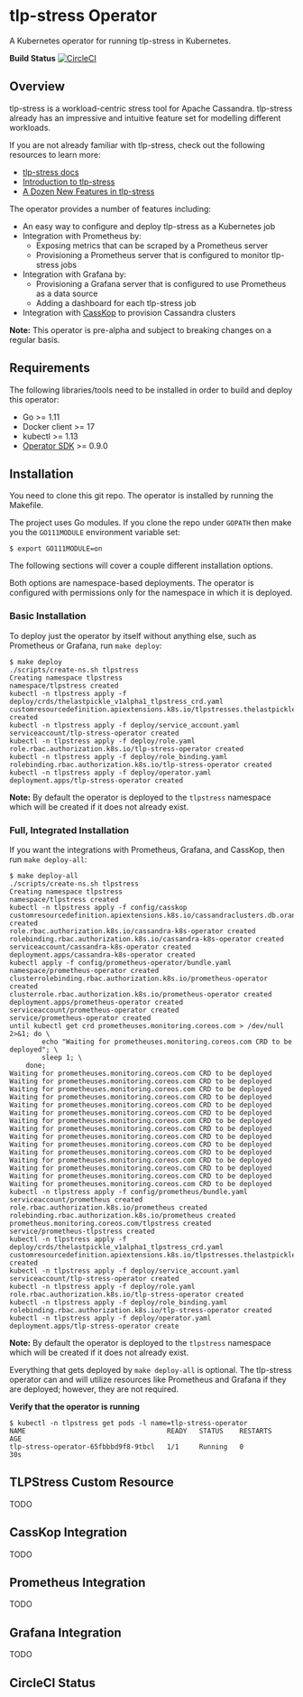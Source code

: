 # tlp-stress Operator
A Kubernetes operator for running tlp-stress in Kubernetes.

**Build Status**  [![CircleCI](https://circleci.com/gh/jsanda/tlp-stress-operator/tree/master.svg?style=svg)](https://circleci.com/gh/jsanda/tlp-stress-operator/tree/master)

## Overview
tlp-stress is a workload-centric stress tool for Apache Cassandra. tlp-stress already has an impressive and intuitive feature set for modelling different workloads.

If you are not already familiar with tlp-stress, check out the following resources  to learn more:

* [tlp-stress docs](http://thelastpickle.com/tlp-stress/)
* [Introduction to tlp-stress](https://thelastpickle.com/blog/2018/10/31/tlp-stress-intro.html)
* [A Dozen New Features in tlp-stress](https://thelastpickle.com/blog/2019/07/09/tlp-stress-update.html)

The operator provides a number of features including:

* An easy way to configure and deploy tlp-stress as a Kubernetes job
* Integration with Prometheus by:
  * Exposing metrics that can be scraped by a Prometheus server
  * Provisioning a Prometheus server that is configured to monitor tlp-stress jobs
* Integration with Grafana by:
  * Provisioning a Grafana server that is configured to use Prometheus as a data source
  * Adding a dashboard for each tlp-stress job
* Integration with [CassKop](https://github.com/Orange-OpenSource/cassandra-k8s-operator) to provision Cassandra clusters 

**Note:** This operator is pre-alpha and subject to breaking changes on a regular basis.

## Requirements
The following libraries/tools need to be installed in order to build and deploy this operator:

* Go >= 1.11
* Docker client >= 17
* kubectl >= 1.13
* [Operator SDK](https://github.com/operator-framework/operator-sdk) >= 0.9.0

## Installation
You need to clone this git repo. The operator is installed by running the Makefile. 

The project uses Go modules. If you clone the repo under `GOPATH` then make you the `GO111MODULE` environment variable set:

```
$ export GO111MODULE=on
```

The following sections will cover a couple different installation options.

Both options are namespace-based deployments. The operator is configured with permissions only for the namespace in which it is deployed. 

### Basic Installation
To deploy just the operator by itself without anything else, such as Prometheus or Grafana, run `make deploy`:   

```
$ make deploy
./scripts/create-ns.sh tlpstress
Creating namespace tlpstress
namespace/tlpstress created
kubectl -n tlpstress apply -f deploy/crds/thelastpickle_v1alpha1_tlpstress_crd.yaml
customresourcedefinition.apiextensions.k8s.io/tlpstresses.thelastpickle.com created
kubectl -n tlpstress apply -f deploy/service_account.yaml
serviceaccount/tlp-stress-operator created
kubectl -n tlpstress apply -f deploy/role.yaml
role.rbac.authorization.k8s.io/tlp-stress-operator created
kubectl -n tlpstress apply -f deploy/role_binding.yaml
rolebinding.rbac.authorization.k8s.io/tlp-stress-operator created
kubectl -n tlpstress apply -f deploy/operator.yaml
deployment.apps/tlp-stress-operator created
```

**Note:** By default the operator is deployed to the `tlpstress` namespace which will be created if it does not already exist.

### Full, Integrated Installation
If you want the integrations with Prometheus, Grafana, and CassKop, then run
`make deploy-all`:

```
$ make deploy-all
./scripts/create-ns.sh tlpstress
Creating namespace tlpstress
namespace/tlpstress created
kubectl -n tlpstress apply -f config/casskop
customresourcedefinition.apiextensions.k8s.io/cassandraclusters.db.orange.com created
role.rbac.authorization.k8s.io/cassandra-k8s-operator created
rolebinding.rbac.authorization.k8s.io/cassandra-k8s-operator created
serviceaccount/cassandra-k8s-operator created
deployment.apps/cassandra-k8s-operator created
kubectl apply -f config/prometheus-operator/bundle.yaml
namespace/prometheus-operator created
clusterrolebinding.rbac.authorization.k8s.io/prometheus-operator created
clusterrole.rbac.authorization.k8s.io/prometheus-operator created
deployment.apps/prometheus-operator created
serviceaccount/prometheus-operator created
service/prometheus-operator created
until kubectl get crd prometheuses.monitoring.coreos.com > /dev/null 2>&1; do \
		echo "Waiting for prometheuses.monitoring.coreos.com CRD to be deployed"; \
		sleep 1; \
	done;
Waiting for prometheuses.monitoring.coreos.com CRD to be deployed
Waiting for prometheuses.monitoring.coreos.com CRD to be deployed
Waiting for prometheuses.monitoring.coreos.com CRD to be deployed
Waiting for prometheuses.monitoring.coreos.com CRD to be deployed
Waiting for prometheuses.monitoring.coreos.com CRD to be deployed
Waiting for prometheuses.monitoring.coreos.com CRD to be deployed
Waiting for prometheuses.monitoring.coreos.com CRD to be deployed
Waiting for prometheuses.monitoring.coreos.com CRD to be deployed
Waiting for prometheuses.monitoring.coreos.com CRD to be deployed
Waiting for prometheuses.monitoring.coreos.com CRD to be deployed
Waiting for prometheuses.monitoring.coreos.com CRD to be deployed
Waiting for prometheuses.monitoring.coreos.com CRD to be deployed
Waiting for prometheuses.monitoring.coreos.com CRD to be deployed
Waiting for prometheuses.monitoring.coreos.com CRD to be deployed
Waiting for prometheuses.monitoring.coreos.com CRD to be deployed
kubectl -n tlpstress apply -f config/prometheus/bundle.yaml
serviceaccount/prometheus created
role.rbac.authorization.k8s.io/prometheus created
rolebinding.rbac.authorization.k8s.io/prometheus created
prometheus.monitoring.coreos.com/tlpstress created
service/prometheus-tlpstress created
kubectl -n tlpstress apply -f deploy/crds/thelastpickle_v1alpha1_tlpstress_crd.yaml
customresourcedefinition.apiextensions.k8s.io/tlpstresses.thelastpickle.com created
kubectl -n tlpstress apply -f deploy/service_account.yaml
serviceaccount/tlp-stress-operator created
kubectl -n tlpstress apply -f deploy/role.yaml
role.rbac.authorization.k8s.io/tlp-stress-operator created
kubectl -n tlpstress apply -f deploy/role_binding.yaml
rolebinding.rbac.authorization.k8s.io/tlp-stress-operator created
kubectl -n tlpstress apply -f deploy/operator.yaml
deployment.apps/tlp-stress-operator create
```
**Note:** By default the operator is deployed to the `tlpstress` namespace which will be created if it does not already exist.

Everything that gets deployed by `make deploy-all` is optional. The tlp-stress operator can and will utilize resources like Prometheus and Grafana if they are deployed; however, they are not required.

**Verify that the operator is running**
```
$ kubectl -n tlpstress get pods -l name=tlp-stress-operator
NAME                                   READY   STATUS    RESTARTS   AGE
tlp-stress-operator-65fbbbd9f8-9tbcl   1/1     Running   0          30s
```


## TLPStress Custom Resource 
TODO

## CassKop Integration
TODO

## Prometheus Integration
TODO

## Grafana Integration
TODO

## CircleCI Status
